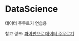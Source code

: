 # DataScience
데이터 주무르기 연습용

참고 링크: [파이썬으로 데이터 주무르기](https://github.com/PinkWink/DataScience, "파이썬으로 데이터 주무르기")
